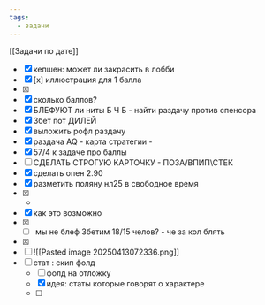 ```yaml
---
tags:
  - задачи
---
```

[[Задачи по дате]]
- [x] кепшен: может ли закрасить в лобби
- [x]  [x] иллюстрация для 1 балла
- [x] 
- [x] сколько баллов?
- [x] БЛЕФУЮТ ли ниты Б Ч Б - найти раздачу против спенсора
- [x] 3бет пот ДИЛЕЙ
- [x] выложить рофл раздачу
- [x] раздача AQ - карта стратегии - 
- [x] 57/4 к задаче про баллы
- [ ] СДЕЛАТЬ СТРОГУЮ КАРТОЧКУ - ПОЗА/ВПИП\СТЕК
- [x] сделать опен 2.90
- [x] разметить поляну нл25 в свободное время
- [x] -
- [x] как это возможно
- [x] - [ ] мы не блеф 3бетим 18/15 челов? - че за кол блять
- [x] 
- [ ] ![[Pasted image 20250413072336.png]]
- [ ] стат : скип фолд 
	- [ ] фолд на отложку
	- [x] идея: статы которые говорят о характере
	- [ ] 